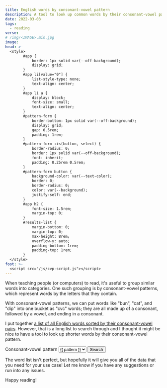 ```yaml
---
title: English words by consonant-vowel pattern
description: A tool to look up common words by their consonant-vowel pattern and resources for the rest
date: 2022-03-03
tags:
  - reading
verse:
# /img/<IMAGE>.min.jpg
image:
head: >-
  <style>
        #app {
            border: 1px solid var(--off-background);
            display: grid;
        }
        #app li[value="0"] {
            list-style-type: none;
            text-align: center;
        }
        #app li a {
            display: block;
            font-size: small;
            text-align: center;
        }
        #pattern-form {
            border-bottom: 1px solid var(--off-background);
            display: grid;
            gap: 0.5rem;
            padding: 1rem;
        }
        #pattern-form :is(button, select) {
            border-radius: 0;
            border: 1px solid var(--off-background);
            font: inherit;
            padding: 0.25rem 0.5rem;
        }
        #pattern-form button {
            background-color: var(--text-color);
            border: 0;
            border-radius: 0;
            color: var(--background);
            justify-self: end;
        }
        #app h2 {
            font-size: 1.5rem;
            margin-top: 0;
        }
        #results-list {
            margin-bottom: 0;
            margin-top: 0;
            max-height: 8rem;
            overflow-y: auto;
            padding-bottom: 1rem;
            padding-top: 1rem;
        }
  </style>
foot: >-
  <script src="/js/cvp-script.js"></script>
---
```


When teaching people (or computers) to read, it's useful to group similar words into categories. One such grouping is by consonant-vowel patterns, which represent words by the letters that they contain.

With consonant-vowel patterns, we can put words like "bun", "cat", and "dip" into one bucket as "cvc" words; they are all made up of a consonant, followed by a vowel, and ending in a consonant.

I put together [a list of all English words sorted by their consonant-vowel pairs](https://github.com/SeanMcP/reading/tree/master/consonant-vowel-patterns). However, that is a long list to search through and I thought it might be nice to have a tool to look up shorter words by their consonant-vowel pattern.

<section id="app">
<form id="pattern-form">
<label for="pattern">
Consonant-vowel pattern
</label>
<select id="pattern" name="pattern">

{% for pattern in cvp %}
<option value="{{ pattern }}">{{ pattern }}</option>
{% endfor %}
</select>
<button>Search</button>
</form>
<ol id="results-list">
</ol>
</section>

The word list isn't perfect, but hopefully it will give you all of the data that you need for your use case! Let me know if you have any suggestions or run into any issues.

Happy reading!
